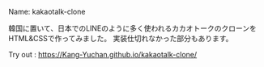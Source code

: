 Name: kakaotalk-clone

韓国に置いて、日本でのLINEのように多く使われるカカオトークのクローンをHTML&CSSで作ってみました。
実装仕切れなかった部分もあります。

Try out : https://Kang-Yuchan.github.io/kakaotalk-clone/
